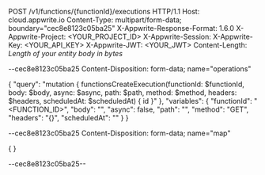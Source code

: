 POST /v1/functions/{functionId}/executions HTTP/1.1
Host: cloud.appwrite.io
Content-Type: multipart/form-data; boundary="cec8e8123c05ba25"
X-Appwrite-Response-Format: 1.6.0
X-Appwrite-Project: <YOUR_PROJECT_ID>
X-Appwrite-Session: 
X-Appwrite-Key: <YOUR_API_KEY>
X-Appwrite-JWT: <YOUR_JWT>
Content-Length: *Length of your entity body in bytes*

--cec8e8123c05ba25
Content-Disposition: form-data; name="operations"

{ "query": "mutation { functionsCreateExecution(functionId: $functionId, body: $body, async: $async, path: $path, method: $method, headers: $headers, scheduledAt: $scheduledAt) { id }" }, "variables": { "functionId": "<FUNCTION_ID>", "body": "<BODY>", "async": false, "path": "<PATH>", "method": "GET", "headers": "{}", "scheduledAt": "" } }

--cec8e8123c05ba25
Content-Disposition: form-data; name="map"

{  }

--cec8e8123c05ba25--
